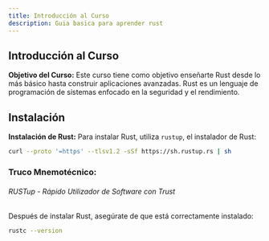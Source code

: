 ```yaml
---
title: Introducción al Curso
description: Guia basica para aprender rust
---
```


## Introducción al Curso

**Objetivo del Curso:**
Este curso tiene como objetivo enseñarte Rust desde lo más básico hasta construir aplicaciones avanzadas. Rust es un lenguaje de programación de sistemas enfocado en la seguridad y el rendimiento.

## Instalación

**Instalación de Rust:**
Para instalar Rust, utiliza `rustup`, el instalador de Rust:

```bash
curl --proto '=https' --tlsv1.2 -sSf https://sh.rustup.rs | sh
```

### Truco Mnemotécnico:

###### RUSTup - Rápido Utilizador de Software con Trust

Después de instalar Rust, asegúrate de que está correctamente instalado:

```bash
rustc --version
```

<Activity>
<script>
    <h3>Verifica la instalación de Rust</h3>
    <p>Ejecuta el siguiente comando en tu terminal:</p>
    <code>rustc --version</code>
    <p>¿Aparece la versión de Rust correctamente?</p>
    <button on:click={() => checkAnswer('rustc --version')}>Verificar</button>
    <p id="feedback"></p>
    <script>
        function checkAnswer(command) {
            if (command === 'rustc --version') {
                document.getElementById('feedback').textContent = '¡Correcto! Rust está instalado.';
                document.getElementById('feedback').style.color = 'green';
            } else {
                document.getElementById('feedback').textContent = 'Incorrecto. Intenta de nuevo.';
                document.getElementById('feedback').style.color = 'red';
            }
                                                        
    </script>
</Activity>


[Responde aquí](./01_introduccion/actividades/03_configuracion_entorno_actividad.md)

---

[>> Siguiente: ¿Qué es Rust?](./01_introduccion/01_que_es_rust.md)
